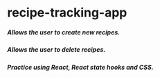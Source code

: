# recipe-tracking-app
##### Allows the user to create new recipes.
##### Allows the user to delete recipes.
##### Practice using React, React state hooks and CSS.
